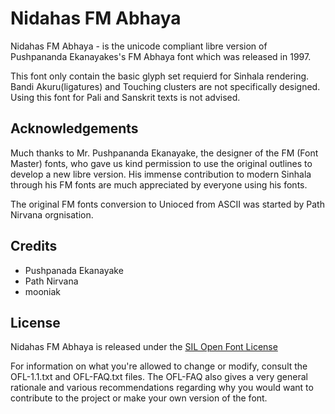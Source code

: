 Nidahas FM Abhaya
==============

Nidahas FM Abhaya - is the unicode compliant libre version of Pushpananda Ekanayakes's FM Abhaya font which was released in 1997.

This font only contain the basic glyph set requierd for Sinhala rendering. Bandi Akuru(ligatures) and Touching clusters are not specifically designed. Using this font for Pali and Sanskrit texts is not advised.


## Acknowledgements

Much thanks to Mr. Pushpananda Ekanayake, the designer of the FM (Font Master) fonts, who gave us kind permission to use the original outlines to develop a new libre version. His immense contribution to modern Sinhala through his FM fonts are much appreciated by everyone using his fonts.

The original FM fonts conversion to Unioced from ASCII was started by Path Nirvana orgnisation.

## Credits

- Pushpanada Ekanayake
- Path Nirvana
- mooniak

## License

Nidahas FM Abhaya is released under the  [SIL Open Font License](http://scripts.sil.org/OFL)

For information on what you're allowed to change or modify, consult the
OFL-1.1.txt and OFL-FAQ.txt files. The OFL-FAQ also gives a very general
rationale and various recommendations regarding why you would want to
contribute to the project or make your own version of the font.
